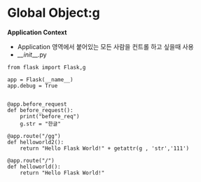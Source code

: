 # Global Object:g

**Application Context**

* Application 영역에서 붙어있는 모든 사람을 컨트롤 하고 싶을때 사용
* _\_\_init_\_\_.py

```
from flask import Flask,g

app = Flask(__name__)
app.debug = True


@app.before_request
def before_request():
    print("before_req")
    g.str = "한글"
    
@app.route("/gg")
def helloworld2():
    return "Hello Flask World!" + getattr(g , 'str','111')

@app.route("/")
def helloworld():
    return "Hello Flask World!" 
```
